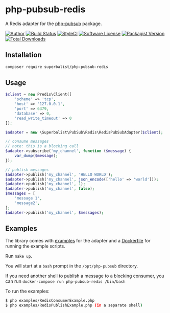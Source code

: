 # php-pubsub-redis

A Redis adapter for the [php-pubsub](https://github.com/Superbalist/php-pubsub) package.

[![Author](http://img.shields.io/badge/author-@superbalist-blue.svg?style=flat-square)](https://twitter.com/superbalist)
[![Build Status](https://img.shields.io/travis/Superbalist/php-pubsub-redis/master.svg?style=flat-square)](https://travis-ci.org/Superbalist/php-pubsub-redis)
[![StyleCI](https://styleci.io/repos/67252513/shield?branch=master)](https://styleci.io/repos/67252513)
[![Software License](https://img.shields.io/badge/license-MIT-brightgreen.svg?style=flat-square)](LICENSE)
[![Packagist Version](https://img.shields.io/packagist/v/superbalist/php-pubsub-redis.svg?style=flat-square)](https://packagist.org/packages/superbalist/php-pubsub-redis)
[![Total Downloads](https://img.shields.io/packagist/dt/superbalist/php-pubsub-redis.svg?style=flat-square)](https://packagist.org/packages/superbalist/php-pubsub-redis)


## Installation

```bash
composer require superbalist/php-pubsub-redis
```
    
## Usage

```php
$client = new Predis\Client([
    'scheme' => 'tcp',
    'host' => '127.0.0.1',
    'port' => 6379,
    'database' => 0,
    'read_write_timeout' => 0
]);

$adapter = new \Superbalist\PubSub\Redis\RedisPubSubAdapter($client);

// consume messages
// note: this is a blocking call
$adapter->subscribe('my_channel', function ($message) {
    var_dump($message);
});

// publish messages
$adapter->publish('my_channel', 'HELLO WORLD');
$adapter->publish('my_channel', json_encode(['hello' => 'world']));
$adapter->publish('my_channel', 1);
$adapter->publish('my_channel', false);
$messages = [
    'message 1',
    'message2',
];
$adapter->publish('my_channel', $messages);
```

## Examples

The library comes with [examples](examples) for the adapter and a [Dockerfile](Dockerfile) for
running the example scripts.

Run `make up`.

You will start at a `bash` prompt in the `/opt/php-pubsub` directory.

If you need another shell to publish a message to a blocking consumer, you can run `docker-compose run php-pubsub-redis /bin/bash`

To run the examples:
```bash
$ php examples/RedisConsumerExample.php
$ php examples/RedisPublishExample.php (in a separate shell)
```
